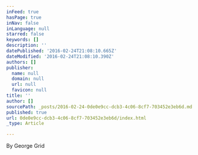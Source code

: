 ```yaml
---
inFeed: true
hasPage: true
inNav: false
inLanguage: null
starred: false
keywords: []
description: ''
datePublished: '2016-02-24T21:08:10.665Z'
dateModified: '2016-02-24T21:08:10.390Z'
authors: []
publisher:
  name: null
  domain: null
  url: null
  favicon: null
title: ''
author: []
sourcePath: _posts/2016-02-24-0de0e9cc-dcb3-4c06-8cf7-703452e3eb6d.md
published: true
url: 0de0e9cc-dcb3-4c06-8cf7-703452e3eb6d/index.html
_type: Article

---
```

By George Grid